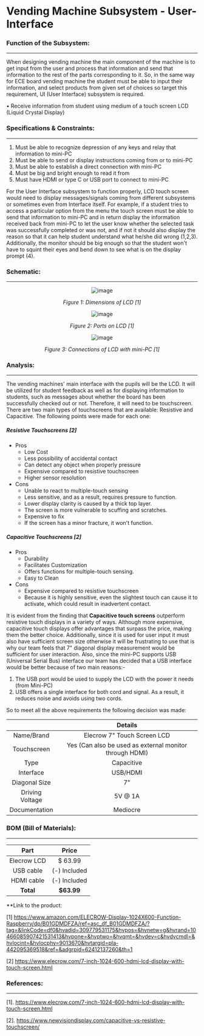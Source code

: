 # Vending Machine Subsystem - User-Interface
### Function of the Subsystem:
---
When designing vending machine the main component of the machine is to get input from the user and process that information and send that information to the rest of the parts corresponding to it. So, in the same way for ECE board vending machine the student must be able to input their information, and select products from given set of  choices so target this requirement, UI (User Interface) subsystem is required.
  
•	Receive information from student using medium of a touch screen LCD (Liquid Crystal Display)
 
### Specifications & Constraints:
---
 
  1. Must be able to recognize depression of any keys and relay that information to mini-PC
  2. Must be able to send or display instructions coming from or to mini-PC
  3. Must be able to establish a direct connection with mini-PC
  4. Must be big and bright enough to read it from
  5. Must have HDMI or type C or USB port to connect to mini-PC
 
For the User Interface subsystem to function properly, LCD touch screen would need to display messages/signals coming from different subsystems or sometimes even from Interface itself. For example, if a student tries to access a particular option from the menu the touch screen must be able to send that information to mini-PC and in return display the information received back from mini-PC to let the user know whether the selected task was successfully completed or was not, and if not it should also display the reason so that it can help student understand what he/she did wrong (1,2,3). Additionally, the monitor should be big enough so that the student won't have to squint their eyes and bend down to see what is on the display prompt (4).
 
### Schematic:
---

<div align="center">  
  
![image](https://user-images.githubusercontent.com/101990738/203437345-1d371ec5-7c23-4b43-86b6-ec64e5d2023c.png)
  
_Figure 1: Dimensions of LCD [1]_
  
![image](https://user-images.githubusercontent.com/101990738/203420602-62791559-bc8c-4834-87f6-5370614b598a.png)
  
_Figure 2: Ports on LCD [1]_

![image](https://user-images.githubusercontent.com/101990738/203436487-dcc3a30c-626c-4406-9c1c-32b90ba2831c.png)
  
_Figure 3: Connections of LCD with mini-PC [1]_

<div align="left"> 

### Analysis:
---
 
The vending machines' main interface with the pupils will be the LCD. It will be utilized for student feedback as well as for displaying information to students, such as messages about whether the board has been successfully checked out or not. Therefore, it will need to be touchscreen. There are two main types of touchscreens that are available: Resistive and Capacitive. The following points were made for each one:
 
 ##### Resistive Touchscreens [2]
 - Pros
    - Low Cost
    - Less possibility of accidental contact
    - Can detect any object when properly pressure
    - Expensive compared to resistive touchscreen
    - Higher sensor resolution
- Cons
    - Unable to react to multiple-touch sensing
    - Less sensitive, and as a result, requires pressure to function.
    - Lower display clarity is caused by a thick top layer.
    - The screen is more vulnerable to scuffing and scratches.
    - Expensive to fix
    - If the screen has a minor fracture, it won't function.
 
 ##### Capacitive Touchscreens  [2]
 - Pros
    - Durability
    - Facilitates Customization
    - Offers functions for multiple-touch sensing.
    - Easy to Clean
 - Cons
    - Expensive compared to resistive touchscreen
    - Because it is highly sensitive, even the slightest touch can cause it to activate, which could result in inadvertent contact.

It is evident from the finding that **Capacitive touch screens** outperform resistive touch displays in a variety of ways. Although more expensive, capacitive touch displays offer advantages that surpass the price, making them the better choice. Additionally, since it is used for user input it must also have sufficient screen size otherwise it will be frustrating to use that is why our team feels that 7" diagonal display measurement would be sufficient for user interaction. Also, since the mini-PC supports USB (Universal Serial Bus) interface our team has decided that a USB interface would be better because of two main reasons:-

   1. The USB port would be used to supply the LCD with the power it needs (from Mini-PC)
   1. USB offers a single interface for both cord and signal. As a result, it reduces noise and avoids using two cords.
 
So to meet all the above requirements the following decision was made:

<div align="center"> 
  
|                 |    Details                                              |
|:---------------:|:-------------------------------------------------------:|
| Name/Brand      | Elecrow 7" Touch Screen LCD                             |
| Touchscreen     | Yes (Can also be used as external monitor through HDMI) |
| Type            | Capacitive                                              |
| Interface       | USB/HDMI                                                |
| Diagonal Size   | 7"                                                      |
| Driving Voltage | 5V @ 1A                                                 |
| Documentation   | Mediocre                                                |

<div align="left">
  
### BOM (Bill of Materials): 
---
  
<div align="center">
 
|      Part         |    Price             |
|:-----------------:|:--------------------:|
| Elecrow LCD       | $ 63.99              |
| USB cable         | (-) Included         |
| HDMI cable        | (-) Included         |
| **Total**         | **$63.99**           |
 
<div align="left">
  
**Link to the product: 
  
[1] https://www.amazon.com/ELECROW-Display-1024X600-Function-Raspberry/dp/B01GDMDFZA/ref=asc_df_B01GDMDFZA/?tag=&linkCode=df0&hvadid=309779531175&hvpos=&hvnetw=g&hvrand=10466085907421531413&hvpone=&hvptwo=&hvqmt=&hvdev=c&hvdvcmdl=&hvlocint=&hvlocphy=9013670&hvtargid=pla-442095369518&ref=&adgrpid=62412137260&th=1
  
[2] https://www.elecrow.com/7-inch-1024-600-hdmi-lcd-display-with-touch-screen.html
  


### References: 
---
[1]. https://www.elecrow.com/7-inch-1024-600-hdmi-lcd-display-with-touch-screen.html
  
[2]. https://www.newvisiondisplay.com/capacitive-vs-resistive-touchscreen/
  


